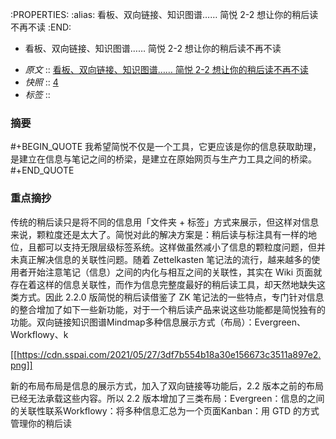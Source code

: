 :PROPERTIES:
:alias: 看板、双向链接、知识图谱…… 简悦 2-2 想让你的稍后读不再不读
:END:
* 看板、双向链接、知识图谱…… 简悦 2-2 想让你的稍后读不再不读
- *原文* :: [看板、双向链接、知识图谱…… 简悦 2-2 想让你的稍后读不再不读](https://sspai.com/post/67074)
- *快照* :: [4](http://localhost:7026/reading/4)
- *标签* :: 


### 摘要
#+BEGIN_QUOTE
我希望简悦不仅是一个工具，它更应该是你的信息获取助理，是建立在信息与笔记之间的桥梁，是建立在原始网页与生产力工具之间的桥梁。
#+END_QUOTE

### 重点摘抄

 传统的稍后读只是将不同的信息用「文件夹 + 标签」方式来展示，但这样对信息来说，颗粒度还是太大了。简悦对此的解决方案是：稍后读与标注具有一样的地位，且都可以支持无限层级标签系统。这样做虽然减小了信息的颗粒度问题，但并未真正解决信息的关联性问题。随着 Zettelkasten 笔记法的流行，越来越多的使用者开始注意笔记（信息）之间的内化与相互之间的关联性，其实在 Wiki 页面就存在着这样的信息关联性，而作为信息完整度最好的稍后读工具，却天然地缺失这类方式。因此 2.2.0 版简悦的稍后读借鉴了 ZK 笔记法的一些特点，专门针对信息的整合增加了如下一些新功能，对于一个稍后读产品来说这些功能都是简悦独有的功能。双向链接知识图谱Mindmap多种信息展示方式（布局）：Evergreen、Workflowy、k

 [[https://cdn.sspai.com/2021/05/27/3df7b554b18a30e156673c3511a897e2.png]]

 新的布局布局是信息的展示方式，加入了双向链接等功能后，2.2 版本之前的布局已经无法承载这些内容。所以 2.2 版本增加了三类布局：Evergreen：信息的之间的关联性联系Workflowy：将多种信息汇总为一个页面Kanban：用 GTD 的方式管理你的稍后读


